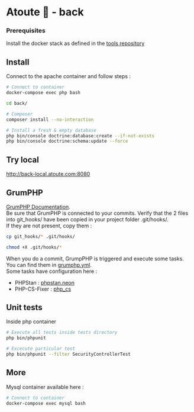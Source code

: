 # Atoute 👋 - back

### Prerequisites

Install the docker stack as defined in the [tools repository](https://gitlab.com/atoute/back/-/tree/master/docker)

## Install

Connect to the apache container and follow steps :

```bash
# Connect to container
docker-compose exec php bash

cd back/

# Composer
composer install --no-interaction

# Install a fresh & empty database
php bin/console doctrine:database:create --if-not-exists
php bin/console doctrine:schema:update --force
```

## Try local

http://back-local.atoute.com:8080

## GrumPHP
[GrumPHP Documentation](https://github.com/phpro/grumphp).  
Be sure that GrumPHP is connected to your commits. Verify that the 2 files into git_hooks/ have been copied
in your project folder .git/hooks/.  
If they are not present, copy them : 
```bash
cp git_hooks/* .git/hooks/

chmod +X .git/hooks/*
```

When you do a commit, GrumpPHP is triggered and execute some tasks. You can find them in [grumphp.yml](./grumphp.yml).  
Some tasks have configuration here : 
- PHPStan : [phpstan.neon](./phpstan.neon)
- PHP-CS-Fixer : [php_cs](./.php_cs)

## Unit tests

Inside php container
```bash
# Execute all tests inside tests directory
php bin/phpunit

# Excecute particular test
php bin/phpunit --filter SecurityControllerTest
```

## More

Mysql container available here : 

```bash
# Connect to container
docker-compose exec mysql bash
```